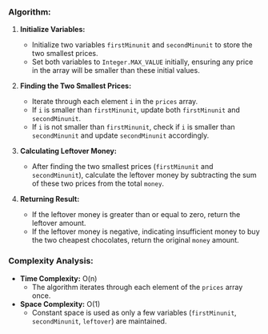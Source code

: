 ### Algorithm:
1. **Initialize Variables:**
   - Initialize two variables `firstMinunit` and `secondMinunit` to store the two smallest prices.
   - Set both variables to `Integer.MAX_VALUE` initially, ensuring any price in the array will be smaller than these initial values.

2. **Finding the Two Smallest Prices:**
   - Iterate through each element `i` in the `prices` array.
   - If `i` is smaller than `firstMinunit`, update both `firstMinunit` and `secondMinunit`.
   - If `i` is not smaller than `firstMinunit`, check if `i` is smaller than `secondMinunit` and update `secondMinunit` accordingly.

3. **Calculating Leftover Money:**
   - After finding the two smallest prices (`firstMinunit` and `secondMinunit`), calculate the leftover money by subtracting the sum of these two prices from the total `money`.

4. **Returning Result:**
   - If the leftover money is greater than or equal to zero, return the leftover amount.
   - If the leftover money is negative, indicating insufficient money to buy the two cheapest chocolates, return the original `money` amount.

### Complexity Analysis:
- **Time Complexity:** O(n)
  - The algorithm iterates through each element of the `prices` array once.
- **Space Complexity:** O(1)
  - Constant space is used as only a few variables (`firstMinunit`, `secondMinunit`, `leftover`) are maintained.


